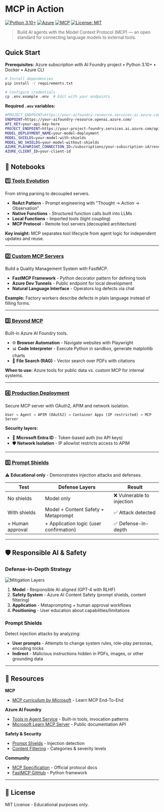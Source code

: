 # MCP in Action

[![Python 3.10+](https://img.shields.io/badge/python-3.10+-blue.svg)](https://www.python.org/downloads/)
[![Azure](https://img.shields.io/badge/azure-AI%20Foundry-0078D4.svg)](https://azure.microsoft.com/products/ai-foundry)
[![MCP](https://img.shields.io/badge/MCP-protocol-green.svg)](https://spec.modelcontextprotocol.io/)
[![License: MIT](https://img.shields.io/badge/License-MIT-yellow.svg)](https://opensource.org/licenses/MIT)

> Build AI agents with the Model Context Protocol (MCP) — an open standard for connecting language models to external tools.

## Quick Start

**Prerequisites:** Azure subscription with AI Foundry project • Python 3.10+ • Docker • Azure CLI

```bash
# Install dependencies
pip install -r requirements.txt

# Configure credentials
cp .env.example .env  # Edit with your endpoints
```

**Required `.env` variables:**
```bash
#PROJECT_ENDPOINT=https://your-aifoundry-resource.services.ai.azure.com/api/projects/your-project
ENDPOINT=https://your-aifoundry-resource.openai.azure.com/
API_KEY=your-api-key-here
PROJECT_ENDPOINT=https://your-project-foundry.services.ai.azure.com/api/projects/your-project
MODEL_DEPLOYMENT_NAME=your-model-deployment
MODEL_SHIELDS=your-model-with-shields
MODEL_NO_SHIELDS=your-model-without-shields
AZURE_PLAYWRIGHT_CONNECTION_ID=/subscriptions/your-subscription-id/resourceGroups/your-resource-group/providers/Microsoft.CognitiveServices/accounts/your-account/projects/your-project/connections/browser
AZURE_CLIENT_ID=your-client-id
```

## 📖 Notebooks

### [1️⃣ Tools Evolution](./1-tools.ipynb)
From string parsing to decoupled servers.

- **ReAct Pattern** - Prompt engineering with "Thought → Action → Observation"
- **Native Functions** - Structured function calls built into LLMs
- **Local Functions** - Imported tools (tight coupling)
- **MCP Protocol** - Remote tool servers (decoupled architecture)

**Key insight:** MCP separates tool lifecycle from agent logic for independent updates and reuse.

---

### [2️⃣ Custom MCP Servers](./2-custom-mcps.ipynb)
Build a Quality Management System with FastMCP.

- **FastMCP Framework** - Python decorator pattern for defining tools
- **Azure Dev Tunnels** - Public endpoint for local development
- **Natural Language Interface** - Operators log defects via chat

**Example:** Factory workers describe defects in plain language instead of filling forms.

---

### [3️⃣ Beyond MCP](./3-browser-automation.ipynb)
Built-in Azure AI Foundry tools.

- 🌐 **Browser Automation** - Navigate websites with Playwright
- 📊 **Code Interpreter** - Execute Python in sandbox, generate matplotlib charts
- 📄 **File Search (RAG)** - Vector search over PDFs with citations

**When to use:** Azure tools for public data vs. custom MCP for internal systems.

---

### [4️⃣ Production Deployment](./4-secure-mcp.ipynb)
Secure MCP server with OAuth2, APIM and network isolation.

```
User → Agent → APIM (OAuth2) → Container Apps (IP restricted) → MCP Server
```

**Security layers:**
- 🔐 **Microsoft Entra ID** - Token-based auth (no API keys)
- 🛡️ **Network Isolation** - IP allowlist restricts access to APIM

---

### [5️⃣ Prompt Shields](./5-prompt-shields.ipynb)
⚠️ **Educational only** - Demonstrates injection attacks and defenses.

| Test | Defense Layers | Result |
|------|----------------|--------|
| No shields | Model only | ❌ Vulnerable to injection |
| With shields | Model + Content Safety + Metaprompt | ✅ Attack detected |
| + Human approval | + Application logic (user confirmation) | ✅ Defense-in-depth |

---

## 🛡️ Responsible AI & Safety

### Defense-in-Depth Strategy

![Mitigation Layers](https://learn.microsoft.com/en-us/azure/ai-foundry/responsible-ai/openai/media/mitigation-layers.png)

1. **Model** - Responsible AI-aligned (GPT-4 with RLHF)
2. **Safety System** - Azure AI Content Safety (prompt shields, content filtering)
3. **Application** - Metaprompting + human approval workflows
4. **Positioning** - User education about capabilities/limitations

### Prompt Shields

Detect injection attacks by analyzing:
- **User prompts** - Attempts to change system rules, role-play personas, encoding tricks
- **Indirect** - Malicious instructions hidden in PDFs, images, or other grounding data

---

## 🔗 Resources

**MCP**
- [MCP curriculum by Microsoft](https://github.com/microsoft/mcp-for-beginners) - Learn MCP End-To-End

**Azure AI Foundry**
- [Tools in Agent Service](https://learn.microsoft.com/azure/ai-foundry/agents/how-to/tools/overview) - Built-in tools, invocation patterns
- [Microsoft Learn MCP Server](https://learn.microsoft.com/training/support/mcp) - Public documentation API

**Safety & Security**
- [Prompt Shields](https://learn.microsoft.com/azure/ai-foundry/openai/concepts/content-filter-prompt-shields) - Injection detection
- [Content Filtering](https://learn.microsoft.com/azure/ai-foundry/concepts/content-filtering) - Categories & severity levels

**Community**
- [MCP Specification](https://spec.modelcontextprotocol.io/) - Official protocol docs
- [FastMCP GitHub](https://github.com/jlowin/fastmcp) - Python framework

---

## 📝 License

MIT License - Educational purposes only.
